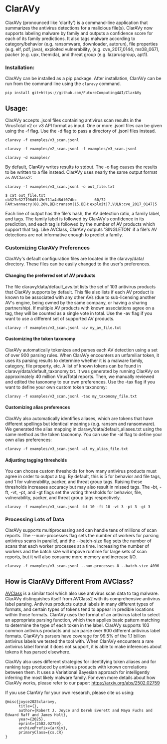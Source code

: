# ClarAVy

ClarAVy (pronounced like 'clarify') is a command-line application that summarizes the antivirus detections for a malicious file(s). ClarAVy now supports labeling malware by family and outputs a confidence score for each of its family predictions. It also tags malware according to category/behavior (e.g. ransomware, downloader, autorun), file properties (e.g. elf, pdf, java), exploited vulnerability, (e.g. cve_2017_0144, ms08_067), packer (e.g. upx, themida), and threat group (e.g. lazarusgroup, apt1).

### Installation:

ClarAVy can be installed as a pip package. After installation, ClarAVy can be run from the command line using the ```claravy``` command.
```
pip install git+https://github.com/FutureComputing4AI/ClarAVy
```

## Usage:

ClarAVy accepts .jsonl files containing antivirus scan results in the VirusTotal v2 or v3 API format as input. One or more .jsonl files can be given using the -f flag. Use the -d flag to pass a directory of .jsonl files instead.

```
claravy -f examples/v3_scan.jsonl
```

```
claravy -f examples/v2_scan.jsonl -f examples/v3_scan.jsonl
```

```
claravy -d examples/
```


By default, ClarAVy writes results to stdout. The -o flag causes the results to be written to a file instead. ClarAVy uses nearly the same output format as AVClass2:

```
claravy -f examples/v3_scan.jsonl -o out_file.txt
```

```
$ cat out_file.txt
cb327e327196d5f49e711a4d8df07dbc        60/72   FAM:wannacry|88.20%,BEH:ransom|15,BEH:exploit|7,VULN:cve_2017_0147|5
```

Each line of output has the file's hash, the AV detection ratio, a family label, and tags. The family label is followed by ClarAVy's confidence in its prediction, and each tag is followed by the number of AV products which support that tag. Like AVClass, ClarAVy outputs 'SINGLETON' if a file's AV detections are not informative enough to predict a family.

### Customizing ClarAVy Preferences

ClarAVy's default configuration files are located in the claravy/data/ directory. These files can be easily changed to the user's preferences.


#### Changing the preferred set of AV products
The file claravy/data/default_avs.txt lists the set of 103 antivirus products that ClarAVy supports by default. This file also lists if each AV product is known to be associated with any other AVs (due to sub-licensing another AV's engine, being owned by the same company, or having a sharing partnership). If multiple AV products with known associations agree on a tag, they will be counted as a single vote in total. Use the -av flag if you want to use a different set of supported AV products.

```
claravy -f examples/v3_scan.jsonl -av my_av_file.txt
```

#### Customizing the token taxonomy

ClarAVy automatically tokenizes and parses each AV detection using a set of over 900 parsing rules. When ClarAVy encounters an unfamiliar token, it uses its parsing results to determine whether it is a malware family, category, file property, etc. A list of known tokens can be found in claravy/data/default_taxonomy.txt. It was generated by running ClarAVy on approximately 40 million VirusTotal reports. Then, we manually reviewed and edited the taxonomy to our own preferences. Use the -tax flag if you want to  define your own custom token taxonomy:

```
claravy -f examples/v3_scan.jsonl -tax my_taxonomy_file.txt
```

#### Customizing alias preferences

ClarAVy also automatically identifies aliases, which are tokens that have different spellings but identical meanings (e.g. ransom and ransomware). We generated the alias mapping in claravy/data/default_aliases.txt using the same method as the token taxonomy. You can use the -al flag to define your own alias preferences:

```
claravy -f examples/v3_scan.jsonl -al my_alias_file.txt
```


#### Adjusting tagging thresholds

You can choose custom thresholds for how many antivirus products must agree in order to output a tag. By default, this is 5 for behavior and file tags, and 1 for vulnerability, packer, and threat group tags. Raising these thresholds increases accuracy but may also result in missed tags. The -bt, -ft, -vt, -pt, and -gt flags set the voting thresholds for behavior, file, vulnerability, packer, and threat group tags respectively.

```
claravy -f examples/v3_scan.jsonl -bt 10 -ft 10 -vt 3 -pt 3 -gt 3
```




### Processing Lots of Data

ClarAVy supports multiprocessing and can handle tens of millions of scan reports. The --num-processes flag sets the number of workers for parsing antivirus scans in parallel, and the --batch-size flag sets the number of scans that each worker processes at a time. Increasing the number of workers and the batch size will impove runtime for large sets of scan reports, but it will also consume more memory and increase I/O.

```
claravy -f examples/v3_scan.jsonl --num-processes 8 --batch-size 4096
```


## How is ClarAVy Different From AVClass?

[AVClass](https://github.com/malicialab/avclass) is a similar tool which also use antivirus scan data to tag malware. ClarAVy distinguishes itself from AVClass2 with its comprehensive antivirus label parsing. Antivirus products output labels in many different types of formats, and certain types of tokens tend to appear in predible locations within those formats. ClarAVy uses the format of an antivirus label to select an appropriate parsing function, which then applies basic pattern matching to determine the type of each token in the label. ClarAVy supports 103 common antivirus products and can parse over 900 different antivirus label formats. ClarAVy's parsers have coverage for 99.5\% of the 1.1 billion antivirus labels we tested the tool with. When ClarAVy encounters a rare antivirus label format it does not support, it is able to make inferences about tokens it has parsed elsewhere.

ClarAVy also uses different strategies for identifying token aliases and for ranking tags produced by antivirus products with known correlations between them. It uses a Variational Bayesian approach for intelligently inferring the most likely malware family. For even more details about how ClarAVy works, please refer to our paper: https://arxiv.org/abs/2502.02759

If you use ClarAVy for your own research, please cite us using:

```
@misc{joyce2025claravy,
      title={},
      author={Robert J. Joyce and Derek Everett and Maya Fuchs and Edward Raff and James Holt},
      year={2025},
      eprint={2502.02759},
      archivePrefix={arXiv},
      primaryClass={cs.CR}
}
```
